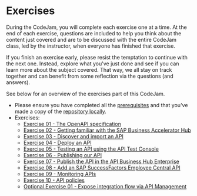 # Exercises

During the CodeJam, you will complete each exercise one at a time. At the end of each exercise, questions are included to help you think about the content just covered and are to be discussed with the entire CodeJam class, led by the instructor, when everyone has finished that exercise.

If you finish an exercise early, please resist the temptation to continue with the next one. Instead, explore what you've just done and see if you can learn more about the subject covered. That way, we all stay on track together and can benefit from some reflection via the questions (and answers).

See below for an overview of the exercises part of this CodeJam.

* Please ensure you have completed all the [prerequisites](../prerequisites.md) and that you've made a copy of the [repository locally](../prerequisites.md#accessing-the-supporting-material-referenced-in-exercises).
* Exercises:
  * [Exercise 01 - The OpenAPI specification](./01-open-api-specification/README.md#exercise-01---the-openapi-specification)
  * [Exercise 02 - Getting familiar with the SAP Business Accelerator Hub](./02-getting-familiar-business-accelerator-hub/README.md#exercise-02---getting-familiar-with-the-sap-business-accelerator-hub)
  * [Exercise 03 - Discover and import an API](./03-discover-and-import-api/README.md#exercise-03---discover-and-import-an-api)
  * [Exercise 04 - Deploy an API](./04-deploy-an-api/README.md)
  * [Exercise 05 - Testing an API using the API Test Console](./05-testing-api/README.md)
  * [Exercise 06 - Publishing our API](./06-publish-api/README.md)
  * [Exercise 07 - Publish the API in the API Business Hub Enterprise](./07-import-api-openapi-spec/README.md)
  * [Exercise 08 - Add an SAP SuccessFactors Employee Central API](./08-add-ssff-employee-central-api/README.md)
  * [Exercise 09 - Monitoring APIs](./09-monitoring-apis/README.md)
  * [Exercise 10 - API policies](./10-api-policies/README.md)
  * [Optional Exercise 01 - Expose integration flow via API Management](./optional-01-expose-integration-flow-api-management/README.md)

